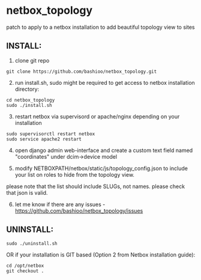 # netbox_topology

patch to apply to a netbox installation to add beautiful topology view to sites

## INSTALL:

1. clone git repo

```
git clone https://github.com/bashioo/netbox_topology.git
```

2. run install.sh, sudo might be required to get access to netbox installation directory:

```
cd netbox_topology
sudo ./install.sh
```

3. restart netbox via supervisord or apache/nginx depending on your installation

```
sudo supervisorctl restart netbox
sudo service apache2 restart
```

4. open django admin web-interface and create a custom text field named "coordinates" under dcim->device model

5. modify NETBOXPATH/netbox/static/js/topology_config.json to include your list on roles to hide from the topology view.

please note that the list should include SLUGs, not names. please check that json is valid.

6. let me know if there are any issues - https://github.com/bashioo/netbox_topology/issues



## UNINSTALL:

```
sudo ./uninstall.sh
```

OR if your installation is GIT based (Option 2 from Netbox installation guide):

```
cd /opt/netbox
git checkout .
```
